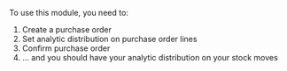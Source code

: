 To use this module, you need to:

1.  Create a purchase order
2.  Set analytic distribution on purchase order lines
3.  Confirm purchase order
4.  ... and you should have your analytic distribution on your stock
    moves
